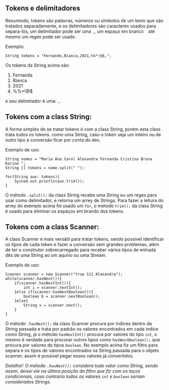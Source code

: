 ## Tokens e delimitadores
Resumindo, tokens são palavras, números ou símbolos de um texto que são tratados separadamente, 
e os delimitadores são caracteres usados para separa-lós, um delimitador pode ser uma `,`, um 
espaço em branco ` ` até mesmo um regex pode ser usado.

Exemplo:

`String tokens = "Fernando,Bianca,2021,%%*!@$,";` 

 Os tokens da String acima são:
1. Fernanda
1. Bianca
1. 2021
1. %%*!@$

e seu delimitador é uma: `,`.

## Tokens com a class String:
A forma simples de se tratar tokens é com a class String, porém esta class trata todos os tokens.
como uma String, caso o token seja um inteiro ou de outro tipo a conversão ficar por conta do dev.

Exemplo de uso:

```
String nomes = "Maria Ana Carol Alexandra Fernanda Cristina Bruna Karine ";
String [] tokens = nome.split(" ");

for(String aux: tokens){
    System.out.println(aux.trim());
}
```
O método `.split();` da class String recebe uma String ou um regex para usar como delimitador, e 
retorna um arrey de Strings. Para fazer a leitura do arrey do exemplo acima foi usado um `for`,
o método `trim();` da class String é usado para eliminar os espaços em brando dos tokens.

## Tokens com a class Scanner:
A class Scanner é mais versátil para tratar tokens, sendo possível identificar os tipos de cada
token e fazer a conversão sem grandes problemas, além de ter o construtor sobrecarregado para 
receber vários tipos de entrada dês de uma String ao um aquivo ou uma Stream. 

Exemplo de uso:

```
Scanner scanner = new Scanner("true 111 Alexandra");
while(scanner.hasNext()){
    if(scanner.hasNextInt()){
        int i = scanner.nextInt();
    }else if(scanner.hasNextBoolean()){
        boolean b = scanner.nextBoolean();    
    }else{
        String s = scanner.next();
    }
}
```
O método `.hasNext();` da class Scanner procura por índices dentro da String passada e trata por 
padrão os valores encontrados em cada índice como String, já o método `hasNextInt()` procura por 
valores do tipo `int`, o mesmo é verdade para procurar outros tipos como `hasNextBoolean();` que 
procura por valores do tipos `boolean`. No exemplo acima fiz um filtro para separa e os tipos de 
valores encontrados na String passada para o objeto scanner, assim é possível pegar esses valores 
já convertidos.

*Detalhe!: O método `.hasNext();` considera tudo valor como String, sendo assim, deixei ele na última posição
do filtro que fiz com os laços condicionais, caso contrario todos os valores `int` e `boolean`
seriam considerados Strings.*


